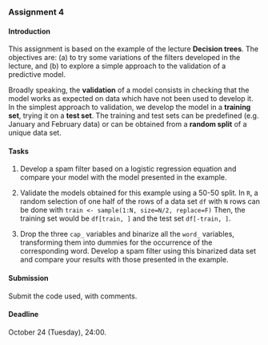 ### Assignment 4

#### Introduction

This assignment is based on the example of the lecture **Decision trees**. The objectives are: (a) to try some variations of the filters developed in the lecture, and (b) to explore a simple approach to the validation of a predictive model.

Broadly speaking, the **validation** of a model consists in checking that the model works as expected on data which have not been used to develop it. In the simplest approach to validation, we develop the model in a **training set**, trying it on a **test set**. The training and test sets can be predefined (e.g. January and February data) or can be obtained from a **random split** of a unique data set.

#### Tasks

1. Develop a spam filter based on a logistic regression equation and compare your model with the model presented in the example.

2. Validate the models obtained for this example using a 50-50 split. In `R`, a random selection of one half of the rows of a data set `df` with `N` rows can be done with
`train <- sample(1:N, size=N/2, replace=F)`
Then, the training set would be `df[train, ]` and the test set `df[-train, ]`.

3. Drop the three `cap_` variables and binarize all the `word_` variables, transforming them into dummies for the occurrence of the corresponding word. Develop a spam filter using this binarized data set and compare your results with those presented in the example.

#### Submission

Submit the code used, with comments.

#### Deadline

October 24 (Tuesday), 24:00.
